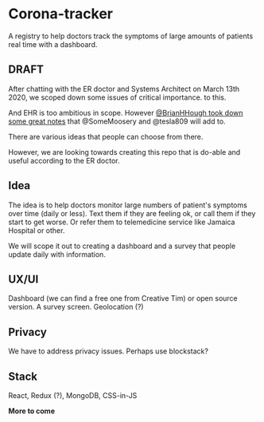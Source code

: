 # Corona-tracker
A registry to help doctors track the symptoms of large amounts of patients real time with a dashboard.

## DRAFT
After chatting with the ER doctor and Systems Architect on March 13th 2020, we scoped down some issues of critical importance. to this.

And EHR is too ambitious in scope. However [@BrianHHough took down some great notes](https://docs.google.com/document/d/15DekMbBnLjWSk_hAQclLzTFBCYygyeMGkGknJrBHnnM/edit?usp=sharing) that @SomeMoosery and @tesla809 will add to.

There are various ideas that people can choose from there.

However, we are looking towards creating this repo that is do-able and useful according to the ER doctor.

## Idea
The idea is to help doctors monitor large numbers of patient's symptoms over time (daily or less). Text them if they are feeling ok, or call them if they start to get worse. Or refer them to telemedicine service like Jamaica Hospital or other.

We will scope it out to creating a dashboard and a survey that people update daily with information.

## UX/UI
Dashboard (we can find a free one from Creative Tim) or open source version.
A survey screen.
Geolocation (?)

## Privacy
We have to address privacy issues. Perhaps use blockstack?


## Stack
React, Redux (?), MongoDB, CSS-in-JS

**More to come**
